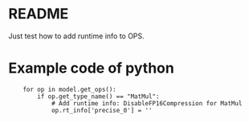 # README
Just test how to add runtime info to OPS.

# Example code of python

```
    for op in model.get_ops():
        if op.get_type_name() == "MatMul":
            # Add runtime info: DisableFP16Compression for MatMul
            op.rt_info['precise_0'] = ''
```